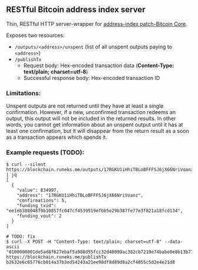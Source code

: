 ## RESTful Bitcoin address index server

Thin, RESTful HTTP server-wrapper for [address-index patch-Bitcoin Core](https://github.com/btcdrak/bitcoin/tree/addrindex-0.12).

Exposes two resources:

* `/outputs/<address>/unspent` (list of all unspent outputs paying to `<address>`)
* `/publishTx`
  * Request body: Hex-encoded transaction data (**Content-Type: text/plain; charset=utf-8**)
  * Successful response body: Hex-encoded transaction ID

### Limitations:
Unspent outputs are not returned until they have at least a single confirmation. However, if a new, unconfirmed transaction redeems an output, this output will not be included in the returned results. In other words, you cannot get information about an unspent output until it has at least one confirmation, but it will disappear from the return result as a soon as a transaction appears which spends it.

### Example requests (TODO):

    $ curl --silent https://blockchain.runeks.me/outputs/17RGKU1iHhiTBLoBFFFSJ6jX66NriVoanz/unspent | jq
    [
      {
        "value": 834997,
        "address": "17RGKU1iHhiTBLoBFFFSJ6jX66NriVoanz",
        "confirmations": 5,
        "funding_txid": "ee1eb388048f9b10857fc047cf4539519efbb5e29b387fe77e3f821a18fcd134",
        "funding_vout": 2
      }
    ]
    
    # TODO: fix
    $ curl -X POST -H "Content-Type: text/plain; charset=utf-8" --data-ascii "0100000001de5ad8f627ebaf5a988d55fcc32d40099ac382cb7219e74babe0e8b13b77aa1e010000006b483045022100f35e797cf452116027a836c67e109877589f731f711e911752ff8a0e0a90c71e02201bdda13a6f62630378f2a16aedd52297aac1a04cff200120e094f5d1fe63ed700121022a78631a0d3a16277ebdbb20a296841fb4d3702dbf84f32b5c0ec9e91e0e1063feffffff0241ce4500000000001976a9147540693005068b8df2e65c7380e0d7845fc150c388ac18be01000000000017a9142b2ff9a35834e780a6bc40bc2fa3ea2e11552d7187f6a10d00" https://blockchain.runeks.me/publishTx
    b2632e6c65776cb014a37b3ed54243a21ee98df8d89d8a2cf4055c5d2e4e21d8

